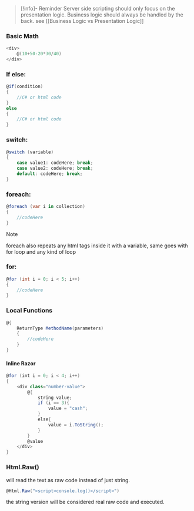 >[!info]-  Reminder
>Server side scripting should only focus on the presentation logic. Business logic should always be handled by the back. see [[Business Logic vs Presentation Logic]]

### Basic Math
```c#
<div>
	@(10+50-20*30/40)
</div>
```
### If else:
```c#
@if(condition)
{
	//C# or html code
}
else
{
	//C# or html code
}
```
### switch:
```c#
@switch (variable)
{
	case value1: codeHere; break;
	case value2: codeHere; break;
	default: codeHere; break;
}
```
### foreach:
```c#
@foreach (var i in collection)
{
	//codeHere
}
```
>[!note]
>foreach also repeats any html tags inside it with a variable, same goes with for loop and any kind of loop
### for:
```c#
@for (int i = 0; i < 5; i++)
{
	//codeHere
}
```
### Local Functions
```c#
@{
	ReturnType MethodName(parameters)
	{
		//codeHere
	}
}
```
#### Inline Razor
```c#
@for (int i = 0; i < 4; i++)
{
	<div class="number-value">
	    @{
	        string value;
	        if (i == 3){
	            value = "cash";
	        }
	        else{
	            value = i.ToString();
	        }
	    }
	    @value
	</div>
}
```

### Html.Raw()
will read the text as raw code instead of just string.
```c#
@Html.Raw("<script>console.log()</script>")
```
the string version will be considered real raw code and executed.
